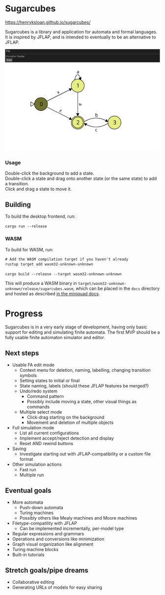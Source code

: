 # Sugarcubes
https://henryksloan.github.io/sugarcubes/

Sugarcubes is a library and application for automata and formal languages. It is inspired by JFLAP, and is intended to eventually to be an alternative to JFLAP.

![Screenshot of a finite automaton in Sugarcubes](screenshots/Sugarcubes.png)

### Usage
Double-click the background to add a state.  
Double-click a state and drag onto another state (or the same state) to add a transition.   
Click and drag a state to move it.

## Building
To build the desktop frontend, run:

`cargo run --release`

### WASM
To build for WASM, run:

```
# Add the WASM compilation target if you haven't already
rustup target add wasm32-unknown-unknown

cargo build --release --target wasm32-unknown-unknown
```

This will produce a WASM binary in `target/wasm32-unknown-unknown/release/sugarcubes.wasm`, which can be placed in the `docs` directory and hosted as described [in the miniquad docs](https://github.com/not-fl3/miniquad/#wasm).

# Progress
Sugarcubes is in a very early stage of development, having only basic support for editing and simulating finite automata. The first MVP should be a fully usable finite automaton simulator and editor.

## Next steps
* Usable FA edit mode
    * Context menu for deletion, naming, labelling, changing transition symbols
    * Setting states to initial or final
    * State naming, labels (should these JFLAP features be merged?)
    * Undo/redo system
        * Command pattern
        * Possibly include moving a state, other visual things as commands
    * Multiple select mode
        * Click-drag starting on the background
        * Movement and deletion of multiple objects
* Full simulation mode
    * List all current configurations
    * Implement accept/reject detection and display
    * Reset AND rewind buttons
* Saving
    * Investigate starting out with JFLAP-compatibility or a custom file format
* Other simulation actions
    * Fast run
    * Multiple run

## Eventual goals
* More automata
    * Push-down automata
    * Turing machines
    * Possibly others like Mealy machines and Moore machines
* Filetype-compatility with JFLAP
    * Can be implemented incrementally, per-model type
* Regular expressions and grammars
* Operations and conversions like minimization
* Graph visual organization like alignment
* Turing machine blocks
* Built-in tutorials

## Stretch goals/pipe dreams
* Collaborative editing
* Generating URLs of models for easy sharing

